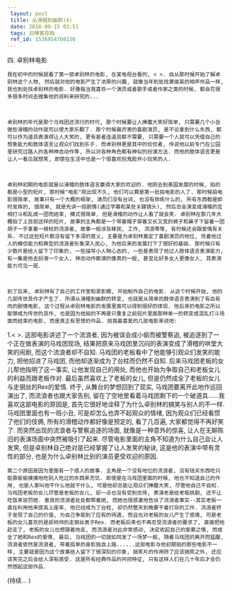 ```yaml
---
 layout: post
 title: 从滑稽到幽默(4)
 date: 2018-09-15 03:51
 tags: 旧博客存档
 ref_id: 1536954708150
---
```

四. 卓别林电影



    我在初中的时候就看了第一部卓别林的电影, 在某电视台看的, < >. 自从那时候开始了解卓别林这个人物, 然后就对他的电影产生了浓厚的兴趣, 就像当年到处找黄俊英的相声作品一样, 我也到处找卓别林的电影. 好像每当我喜欢一个演员或者歌手或者作家之类的时候, 都会花很多很多时间去搜集他的资料来研究的...



    卓别林的年代是那个马戏团还流行的时代, 那个时候要让人捧腹大笑好简单, 只需要几个小丑做些滑稽的动作就可以使大家乐翻了. 那个时候最厉害的喜剧演员, 是不论拿到什么东西, 都可以作为道具表演得让人大笑的, 更有甚者连道具都不需要, 只需要一个人就可以凭借自己的想象能力和肢体语言让观众们找到乐子. 而卓别林更是其中的佼佼者, 传说他以前专门在公园里研究过路人的各种神态动作等, 所以对各种角色都有神似的扮演方法. 而他的肢体语言更是让人一看见就想笑, 即使在生活中也是一个很喜欢扮鬼脸开小玩笑的人.



    卓别林初期的电影就是以滑稽的肢体语言赢得大家的欢迎的. 他刚去到美国发展的时候, 拍的都是小型的短片, 那时候"电影"刚出现不久, 他们可以算是第一批拍电影的人了. 那时候拍电影很简单, 故事只有一个大概的框架, 演员们没有台词, 也没有排练什么的, 所有东西都是即时发挥的, 很简单, 就是先讲一段剧情(通过字幕和某些关键镜头), 然后总会演变成滑稽的互相打斗和乱成一团而结束, 模式很简单, 但是滑稽的动作让人看了就会笑. 卓别林在那几年大概拍了上百部这样的短片, 故事的主角都是一个带着帽子穿着又长又宽的裤子和鼻子下留着一团胡子一手拿着一根杖的流浪者, 故事一般涉及移民, 工作, 流浪等等, 有时候还会跟爱情有关系. 不过这些短片都没有留下多深的意义, 主要是为卓别林奠定了喜剧演员的地位, 凭着他过人的模仿能力和典型的流浪者形象深入民心, 为他后来的发展打下了很好的基础. 那时候只有少数片是给人留下了印象的, 一些描写小人物心态的, 一些是表现了他过人肢体语言表演能力, 有一集是他去扮演一个女人, 神态动作都演的像真的一般, 甚至比好多女人更像女人, 其表演能力可见一斑.



    到了后来, 卓别林有了自己的工作室和录影棚, 开始制作自己的电影. 从这个时候开始, 他的几部传世具作才产生了. 所谓从滑稽到幽默的转变, 也就是从简单的肢体语言表演到了有血有肉的剧情电影, 这个过程从卓别林电影的发展里面可以得到很好的体现. 他后来的电影之所以能够成为传世的具作, 也是因为他拍的不再是只重复之前短片里面那种单一的转变成混乱打斗场面而结束的电影, 而是真正有思想的作品. 挑我最喜爱的几部电影来说吧:



1.< >. 这部电影讲述了一个流浪者, 因为被误会成小偷而被警察追, 被追逐到了一个正在做表演的马戏团现场,
结果把原来马戏团里沉闷的表演变成了滑稽的哄堂大笑的闹剧, 而这个流浪者却不自知. 马戏团的老板看中了他能够引观众们发笑的能力, 把他招进了马戏团,
而他却逐渐成为了台柱而仍然不自知. 后来马戏团老板的女儿帮他指明了这一事实, 让他发现自己的用处, 而他也开始为争取自己和老板女儿的利益而跟老板作对.
最后虽然喜欢上了老板的女儿, 但是仍然成全了老板的女儿与走钢丝的Rex的爱情. 终于, 从舞台的梦想回到了现实, 马戏团要离开此地作巡回演出了,
而流浪者也跟大家告别, 留在了空地里看着马戏团剩下的一个破道具......我喜欢这部电影的原因是, 首先它很好地诠释了为什么卓别林的搞笑与别人的不一样.
马戏团里面也有一班小丑, 可是却怎么也弄不起观众的情绪, 因为观众们已经看惯了他们的伎俩, 所有的滑稽动作都好像是预定的, 看了几百遍,
大家都觉得不再好笑了. 而突然出现的流浪者与警察追逐的场面, 就像是一种意外的惊喜, 让人在无聊陈旧的表演场面中突然被吸引了起来.
尽管电影里面的主角不知道为什么自己会让人发笑, 但是卓别林自己绝对是已经掌握了让人发笑的秘诀, 这是他的表演中带有灵性的部分,
也是为什么卓别林比别的演员更受欢迎的原因.

    第二个原因是因为里面有一个感人的故事. 主角是一个没有地位的流浪者, 没有钱买东西吃只能靠偷偷摸摸地吃别人吃过的东西来充饥. 即使是在马戏团里面的时候, 他也不知道自己的作用, 也是人家叫他干什么他就干什么, 可是他却总能让观众们捧腹大笑, 尽管他自己不自知. 马戏团老板的女儿尽管是老板的女儿, 却一点也没有受到优待, 表演老是给老板挑剔, 还不让吃饭来惩罚她. 善良的流浪者处处都帮着她, 而她也很感激地告诉了流浪者事实--其实老板一直在利用他来提高上座率, 他已经成为了台柱, 却仍然整天到晚要干着打杂的工作. 流浪者终于发现了自己的价值, 为自己争取到了应有的待遇, 而且也对老板的女儿产生了感情, 可是老板的女儿喜欢的是却帅帅的走钢丝男子Rex. 而老板后来也不再忍受流浪者的要求了, 直接把他赶走了, 老板的女儿也想跟着他走, 而流浪者对此非常感动, 决定收起自己的爱慕之情, 而成全了她和Rex的爱情, 最后, 马戏团的一切就如同发了一场梦一般, 随着马戏团的离开而猛醒, 流浪者依然是流浪者, 带着孤单的身影独自上路......这部电影与他初期拍的那些电影不一样, 主要就是因为这个故事给人留下了很深刻的印象, 搞笑片的作用除了应该搞笑之外, 还应该笑完之后会给人深有感受. 这是所有经典作品的共同特征, 只有这样人们在几十年后才会仍然想起这部作品.



(待续... )


